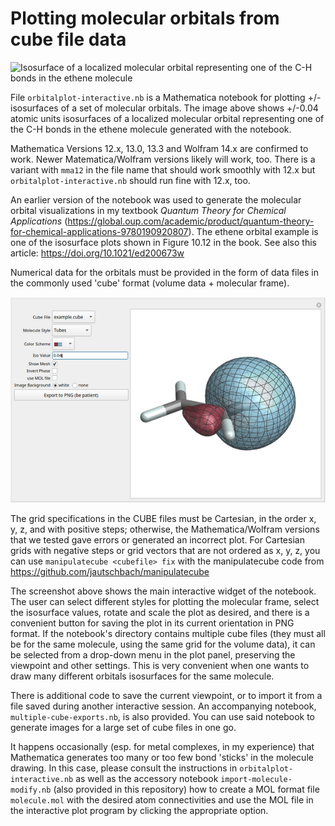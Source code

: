 # Plotting molecular orbitals from cube file data

![Isosurface of a localized molecular orbital representing one of the
 C-H bonds in the ethene molecule](example.png)

File `orbitalplot-interactive.nb` is a Mathematica notebook for plotting
+/- isosurfaces of a set of molecular orbitals. The image above shows
+/-0.04 atomic units isosurfaces of a localized molecular orbital
representing one of the C-H bonds in the ethene molecule generated
with the notebook.

Mathematica Versions 12.x, 13.0, 13.3 and Wolfram 14.x are confirmed
to work.  Newer Matematica/Wolfram versions likely will work,
too. There is a variant with `mma12` in the file name that should work
smoothly with 12.x but `orbitalplot-interactive.nb` should run fine
with 12.x, too.

An earlier version of the notebook was used to generate the molecular
orbital visualizations in my textbook *Quantum Theory for Chemical
Applications*
(https://global.oup.com/academic/product/quantum-theory-for-chemical-applications-9780190920807). The
ethene orbital example is one of the isosurface plots shown in Figure
10.12 in the book. See also this article:
https://doi.org/10.1021/ed200673w

Numerical data for the orbitals must be provided in the form of data
files in the commonly used 'cube' format (volume data + molecular
frame).

![Screen shot of the interactive plotting panel in the notebook](screenshot.png)


The grid specifications in the CUBE files must be Cartesian, in the
order x, y, z, and with positive steps; otherwise, the
Mathematica/Wolfram versions that we tested gave errors or generated
an incorrect plot. For Cartesian grids with negative steps or grid
vectors that are not ordered as x, y, z, you can use `manipulatecube
<cubefile> fix` with the manipulatecube code from
https://github.com/jautschbach/manipulatecube
 
The screenshot above shows the main interactive widget of the
notebook. The user can select different styles for plotting the
molecular frame, select the isosurface values, rotate and scale the
plot as desired, and there is a convenient button for saving the plot
in its current orientation in PNG format. If the notebook's directory
contains multiple cube files (they must all be for the same molecule,
using the same grid for the volume data), it can be selected from a
drop-down menu in the plot panel, preserving the viewpoint and other
settings. This is very convenient when one wants to draw many
different orbitals isosurfaces for the same molecule.

There is additional code to save the current viewpoint, or to import
it from a file saved during another interactive session. An
accompanying notebook, `multiple-cube-exports.nb`, is also provided. You
can use said notebook to generate images for a large set of cube files
in one go.

It happens occasionally (esp. for metal complexes, in my experience)
that Mathematica generates too many or too few bond 'sticks' in the
molecule drawing. In this case, please consult the instructions in
`orbitalplot-interactive.nb` as well as the accessory notebook
`import-molecule-modify.nb` (also provided in this repository) how to
create a MOL format file `molecule.mol` with the desired atom
connectivities and use the MOL file in the interactive plot program by
clicking the appropriate option.


